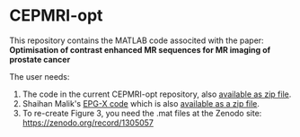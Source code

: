 # CEPMRI-opt
This repository contains the MATLAB code associted with the paper:
**Optimisation of contrast enhanced MR sequences for MR imaging of prostate cancer**

The user needs:
1) The code in the current CEPMRI-opt repository, also [available as zip file](https://github.com/UCL/CEPMRI-opt/archive/master.zip).
2) Shaihan Malik's [EPG-X code](https://github.com/mriphysics/EPG-X) which is also [available as a zip file](https://github.com/DANAJK/EPG-X/archive/master.zip).  
3) To re-create Figure 3, you need the .mat files at the Zenodo site: https://zenodo.org/record/1305057 
